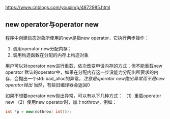 <https://www.cnblogs.com/youxin/p/4872985.html>

## new operator与operator new
程序中创建动态对象所使用的new是指new operator，它执行两步操作：
1. 调用operator new分配内存；
2. 调用构造函数在分配的内存上构造对象

用户可以对operator new进行重载，依次改变申请内存的方式；但不能重载new operator
默认的operator中，如果在分配内存这一步没能力分配出所要求的内存，会抛出一个std::bad_alloc的异常，*注意是operator new抛出异常而不是new operator抛出*
当然，有些旧编译器会返回0

如果不想要operator new抛出异常，可以有以下几种方式：
（1）重载operator new
（2）使用new operator时，加上nothrow，例如：
```c++
int *p = new(nothrow) int(5);
``` 
